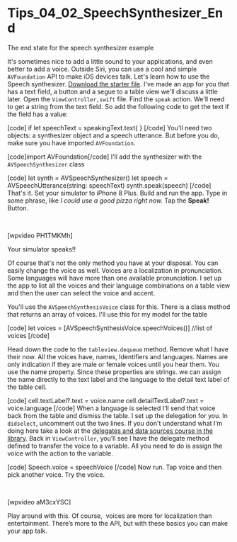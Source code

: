# Tips_04_02_SpeechSynthesizer_End
The end state for the speech synthesizer example

It's sometimes nice to add a little sound to your applications, and even better to add a voice. Outside Siri, you can use a cool and simple <code>AVFoundation</code> API to make iOS devices talk. Let's learn how to use the Speech synthesizer.
<a href="http://bit.ly/SpeechSynthBegin">Download the starter file</a>. I've made an app for you that has a text field, a button and a segue to a table view we'll discuss a little later.
Open the <code>ViewController,swift</code> file. Find the <code>speak</code> action. We'll need to get a string from the text field. So add the following code to get the text if the field has a value:

[code]
if let speechText = speakingText.text{
}
[/code]
You'll need two objects: a synthesizer object and a speech utterance. But before you do, make sure you have imported <code>AVFoundation</code>.

[code]import AVFoundation[/code]
I'll add the synthesizer with the <code>AVSpeechSynthesizer</code> class

[code]
let synth = AVSpeechSynthesizer()
let speech = AVSpeechUtterance(string: speechText)
synth.speak(speech)
[/code]
That's it. Set your simulator to iPhone 8 Plus. Build and run the app. Type in some phrase, like
<em>I could use a good pizza right now.</em>
Tap the <strong>Speak!</strong> Button.

 

[wpvideo PH1TMKMh]

Your simulator speaks!!

Of course that's not the only method you have at your disposal. You can easily change the voice as well. Voices are a localization in pronunciation. Some languages will have more than one available pronunciation. I set up the app to list all the voices and their language combinations on a table view and then the user can select the voice and accent.

You'll use the <code>AVSpeechSynthesisVoice</code> class for this. There is a class method that returns an array of voices. I'll use this for my model for the table

[code]
let voices = [AVSpeechSynthesisVoice.speechVoices()] //list of voices
[/code]

Head down the code to the <code>tableview.dequeue</code> method. Remove what I have their now. All the voices have, names, Identifiers and languages. Names are only indication if they are male or female voices until you hear them. You use the name property. Since these properties are strings. we can assign the name directly to the text label and the language to the detail text label of the table cell.

[code]
cell.textLabel?.text = voice.name
cell.detailTextLabel?.text = voice.language
[/code]
When a language is selected I’ll send that voice back from the table and dismiss the table. I set up the delegation for you. In <code>didselect</code>, uncomment out the two lines. If you don't understand what I’m doing here take a look at the <a href="http://bit.ly/swiftDelegation">delegates and data sources course in the library</a>.
Back in <code>ViewController</code>, you’ll see I have the delegate method defined to transfer the voice to a variable. All you need to do is assign the voice with the action to the variable.

[code]
Speech.voice = speechVoice
[/code]
Now run. Tap voice and then pick another voice. Try the voice.

 

[wpvideo aM3cxYSC]

Play around with this. Of course,  voices are more for localization than entertainment. There’s more to the API, but with these basics you can make your app talk.
